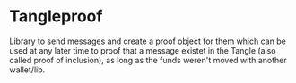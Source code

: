 # Tangleproof

Library to send messages and create a proof object for them which can be used at any later time to proof that a message existet in the Tangle (also called proof of inclusion), as long as the funds weren't moved with another wallet/lib.

